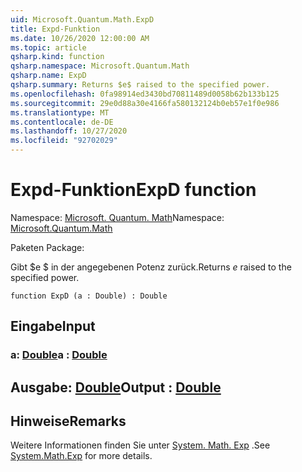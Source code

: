```yaml
---
uid: Microsoft.Quantum.Math.ExpD
title: Expd-Funktion
ms.date: 10/26/2020 12:00:00 AM
ms.topic: article
qsharp.kind: function
qsharp.namespace: Microsoft.Quantum.Math
qsharp.name: ExpD
qsharp.summary: Returns $e$ raised to the specified power.
ms.openlocfilehash: 0fa98914ed3430bd70811489d0058b62b133b125
ms.sourcegitcommit: 29e0d88a30e4166fa580132124b0eb57e1f0e986
ms.translationtype: MT
ms.contentlocale: de-DE
ms.lasthandoff: 10/27/2020
ms.locfileid: "92702029"
---
```

# <a name="expd-function"></a><span data-ttu-id="9365f-102">Expd-Funktion</span><span class="sxs-lookup"><span data-stu-id="9365f-102">ExpD function</span></span>

<span data-ttu-id="9365f-103">Namespace: [Microsoft. Quantum. Math](xref:Microsoft.Quantum.Math)</span><span class="sxs-lookup"><span data-stu-id="9365f-103">Namespace: [Microsoft.Quantum.Math](xref:Microsoft.Quantum.Math)</span></span>

<span data-ttu-id="9365f-104">Paketen [](https://nuget.org/packages/)</span><span class="sxs-lookup"><span data-stu-id="9365f-104">Package: [](https://nuget.org/packages/)</span></span>


<span data-ttu-id="9365f-105">Gibt $e $ in der angegebenen Potenz zurück.</span><span class="sxs-lookup"><span data-stu-id="9365f-105">Returns $e$ raised to the specified power.</span></span>

```qsharp
function ExpD (a : Double) : Double
```


## <a name="input"></a><span data-ttu-id="9365f-106">Eingabe</span><span class="sxs-lookup"><span data-stu-id="9365f-106">Input</span></span>

### <a name="a--double"></a><span data-ttu-id="9365f-107">a: [Double](xref:microsoft.quantum.lang-ref.double)</span><span class="sxs-lookup"><span data-stu-id="9365f-107">a : [Double](xref:microsoft.quantum.lang-ref.double)</span></span>





## <a name="output--double"></a><span data-ttu-id="9365f-108">Ausgabe: [Double](xref:microsoft.quantum.lang-ref.double)</span><span class="sxs-lookup"><span data-stu-id="9365f-108">Output : [Double](xref:microsoft.quantum.lang-ref.double)</span></span>



## <a name="remarks"></a><span data-ttu-id="9365f-109">Hinweise</span><span class="sxs-lookup"><span data-stu-id="9365f-109">Remarks</span></span>

<span data-ttu-id="9365f-110">Weitere Informationen finden Sie unter [System. Math. Exp](https://docs.microsoft.com/dotnet/api/system.math.exp) .</span><span class="sxs-lookup"><span data-stu-id="9365f-110">See [System.Math.Exp](https://docs.microsoft.com/dotnet/api/system.math.exp) for more details.</span></span>